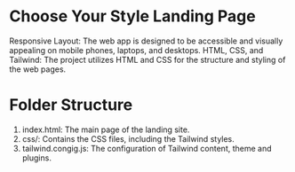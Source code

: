 # Choose Your Style Landing Page
Responsive Layout: The web app is designed to be accessible and visually appealing on mobile phones, laptops, and desktops.
HTML, CSS, and Tailwind: The project utilizes HTML and CSS for the structure and styling of the web pages.

# Folder Structure
1. index.html: The main page of the landing site.
2. css/: Contains the CSS files, including the Tailwind styles.
4. tailwind.congig.js: The configuration of Tailwind content, theme and plugins.
